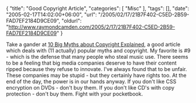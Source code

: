{
	"title": "Good Copyright Article",
	"categories": [
		"Misc"
	],
	"tags": [],
	"date": "2005-02-17T14:02:00+06:00",
	"url": "/2005/02/17/21B7F402-C5ED-2B59-FAD7EF2184D9CE09",
	"oldurl": "http://www.raymondcamden.com/2005/2/17/21B7F402-C5ED-2B59-FAD7EF2184D9CE09"
}

Take a gander at <a href="http://www.templetons.com/brad/copymyths.html">10 Big Myths about Copyright Explained</a>, a good article which deals with (11 actually) popular myths and copyright. My favorite is #9 - which is the defense that many people who steal music use. There seems to be a feeling that big media companies deserve to have their content ripped because they refuse to innovate. I've always found that to be unfair. These companies may be stupid - but they certainly have rights too. At the end of the day, the power is in our hands anyway. If you don't like CSS encryption on DVDs - don't buy them. If you don't like CD's with copy protection - don't buy them. Fight with your pocketbook.